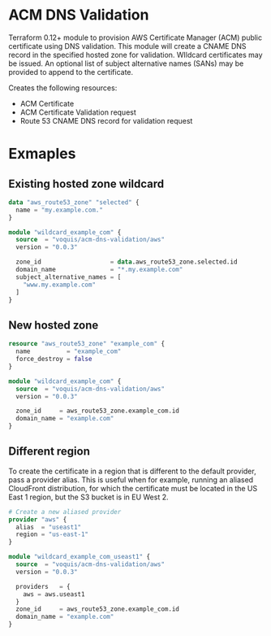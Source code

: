 ACM DNS Validation
===
Terraform 0.12+ module to provision AWS Certificate Manager (ACM) public certificate using DNS validation.
This module will create a CNAME DNS record in the specified hosted zone for validation.
WIldcard certificates may be issued.
An optional list of subject alternative names (SANs) may be provided to append to the certificate.

Creates the following resources:
- ACM Certificate
- ACM Certificate Validation request
- Route 53 CNAME DNS record for validation request

# Exmaples
## Existing hosted zone wildcard
```terraform
data "aws_route53_zone" "selected" {
  name = "my.example.com."
}

module "wildcard_example_com" {
  source  = "voquis/acm-dns-validation/aws"
  version = "0.0.3"

  zone_id                   = data.aws_route53_zone.selected.id
  domain_name               = "*.my.example.com"
  subject_alternative_names = [
    "www.my.example.com"
  ]
}
```
## New hosted zone
```terraform
resource "aws_route53_zone" "example_com" {
  name          = "example_com"
  force_destroy = false
}

module "wildcard_example_com" {
  source  = "voquis/acm-dns-validation/aws"
  version = "0.0.3"

  zone_id     = aws_route53_zone.example_com.id
  domain_name = "example.com"
}
```

## Different region
To create the certificate in a region that is different to the default provider, pass a provider alias.
This is useful when for example, running an aliased CloudFront distribution, for which the certificate must be located in the US East 1 region, but the S3 bucket is in EU West 2.
```terraform
# Create a new aliased provider
provider "aws" {
  alias  = "useast1"
  region = "us-east-1"
}

module "wildcard_example_com_useast1" {
  source  = "voquis/acm-dns-validation/aws"
  version = "0.0.3"

  providers   = {
    aws = aws.useast1
  }
  zone_id     = aws_route53_zone.example_com.id
  domain_name = "example.com"
}
```
